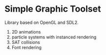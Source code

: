 # Simple Graphic Toolset

Library based on OpenGL and SDL2.

1. 2D animations
2. particle systems with instanced rendering
3. SAT collisions
4. Font rendering
